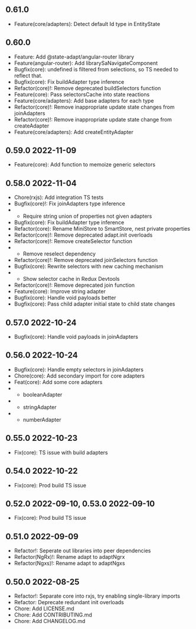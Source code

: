 ## 0.61.0

- Feature(core/adapters): Detect default Id type in EntityState

## 0.60.0

- Feature: Add @state-adapt/angular-router library
- Feature(angular-router): Add librarySaNavigateComponent
- Bugfix(core): undefined is filtered from selections, so TS needed to reflect that.
- Bugfix(core): Fix buildAdapter type inference
- Refactor(core)!: Remove deprecated buildSelectors function
- Feature(core): Pass selectorsCache into state reactions
- Feature(core/adapters): Add base adapters for each type
- Refactor(core)!: Remove inappropriate update state changes from joinAdapters
- Refactor(core)!: Remove inappropriate update state change from createAdapter
- Feature(core/adapters): Add createEntityAdapter

## 0.59.0 2022-11-09

- Feature(core): Add function to memoize generic selectors

## 0.58.0 2022-11-04

- Chore(rxjs): Add integration TS tests
- Bugfix(core)!: Fix joinAdapters type inference
- - Require string union of properties not given adapters
- Bugfix(core): Fix buildAdapter type inference
- Refactor(core): Rename MiniStore to SmartStore, nest private properties
- Refactor(core)!: Remove deprecated adapt.init overloads
- Refactor(core)!: Remove createSelector function
- - Remove reselect dependency
- Refactor(core)!: Remove deprecated joinSelectors function
- Bugfix(core): Rewrite selectors with new caching mechanism
- - Show selector cache in Redux Devtools
- Refactor(core)!: Remove deprecated join function
- Feature(core): Improve string adapter
- Bugfix(core): Handle void payloads better
- Bugfix(core): Pass child adapter initial state to child state changes

## 0.57.0 2022-10-24

- Bugfix(core): Handle void payloads in joinAdapters

## 0.56.0 2022-10-24

- Bugfix(core): Handle empty selectors in joinAdapters
- Chore(core): Add secondary import for core adapters
- Feat(core): Add some core adapters
- - booleanAdapter
- - stringAdapter
- - numberAdapter

## 0.55.0 2022-10-23

- Fix(core): TS issue with build adapters

## 0.54.0 2022-10-22

- Fix(core): Prod build TS issue

## 0.52.0 2022-09-10, 0.53.0 2022-09-10

- Fix(core): Prod build TS issue

## 0.51.0 2022-09-09

- Refactor!: Seperate out libraries into peer dependencies
- Refactor(NgRx)!: Rename adapt to adaptNgrx
- Refactor(Ngxs)!: Rename adapt to adaptNgxs

## 0.50.0 2022-08-25

- Refactor!: Separate core into rxjs, try enabling single-library imports
- Refactor: Deprecate redundant init overloads
- Chore: Add LICENSE.md
- Chore: Add CONTRIBUTING.md
- Chore: Add CHANGELOG.md
